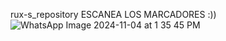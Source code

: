 rux-s_repository
ESCANEA LOS MARCADORES :))
![WhatsApp Image 2024-11-04 at 1 35 45 PM](https://github.com/user-attachments/assets/a5c38c7e-1ce6-45f8-a7d5-6e1d4413834e)
